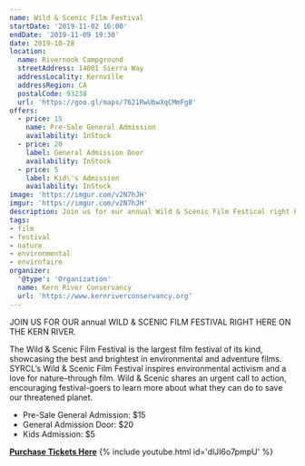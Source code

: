 ```yaml
---
name: Wild & Scenic Film Festival
startDate: '2019-11-02 16:00'
endDate: '2019-11-09 19:30'
date: 2019-10-28
location:
  name: Rivernook Campground
  streetAddress: 14001 Sierra Way
  addressLocality: Kernville
  addressRegion: CA
  postalCode: 93238
  url: 'https://goo.gl/maps/7621RwUbwXqCMmFg8'
offers:
  - price: 15
    name: Pre-Sale General Admission
    availability: InStock
  - price: 20
    label: General Admission Door
    availability: InStock
  - price: 5
    label: Kid\'s Admission
    availability: InStock
image: 'https://imgur.com/v2N7hJH'
imgur: 'https://imgur.com/v2N7hJH'
description: Join us for our annual Wild & Scenic Film Festical right here on the Kern River.
tags:
- film
- festival
- nature
- environmental
- envirofaire
organizer:
  '@type': 'Organization'
  name: Kern River Conservancy
  url: 'https://www.kernriverconservancy.org'
---
```

JOIN US FOR OUR annual WILD & SCENIC FILM FESTIVAL RIGHT HERE ON THE KERN RIVER.

The Wild & Scenic Film Festival is the largest film festival of its kind,
showcasing the best and brightest in environmental and adventure films. SYRCL’s
Wild & Scenic Film Festival inspires environmental activism and a love for
nature–through film. Wild & Scenic shares an urgent call to action, encouraging
festival-goers to learn more about what they can do to save our threatened planet.

- Pre-Sale General Admission: $15
- General Admission Door: $20
- Kids Admission: $5

[**Purchase Tickets Here**](https://secure.squarespace.com/checkout/donate?donatePageId=5d814ad981e7710a0f547f5b&ss_cid=e9fc9d48-4058-43dc-9744-e018fba1d295&ss_cvisit=1572198799970&ss_cvr=e73238b3-1b2e-4580-93d4-b3ced4a74e09%7C1572198799716%7C1572198799716%7C1572198799716%7C1)
{% include youtube.html id='dlJI6o7pmpU' %}
